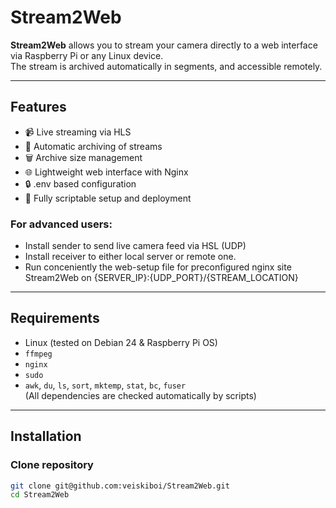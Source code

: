 # Stream2Web

**Stream2Web** allows you to stream your camera directly to a web interface via Raspberry Pi or any Linux device.  
The stream is archived automatically in segments, and accessible remotely.

---

## Features

- 📹 Live streaming via HLS
- 💾 Automatic archiving of streams
- 🗑 Archive size management
- 🌐 Lightweight web interface with Nginx
- 🔒 .env based configuration
- 🚀 Fully scriptable setup and deployment

### For advanced users:
  - Install sender to send live camera feed via HSL (UDP)
  - Install receiver to either local server or remote one.
  - Run conceniently the web-setup file for preconfigured nginx site Stream2Web on {SERVER_IP}:{UDP_PORT}/{STREAM_LOCATION}
  
---

## Requirements

- Linux (tested on Debian 24 & Raspberry Pi OS)
- `ffmpeg`
- `nginx`
- `sudo`
- `awk`, `du`, `ls`, `sort`, `mktemp`, `stat`, `bc`, `fuser`  
(All dependencies are checked automatically by scripts)

---

## Installation

### Clone repository

```bash
git clone git@github.com:veiskiboi/Stream2Web.git
cd Stream2Web
